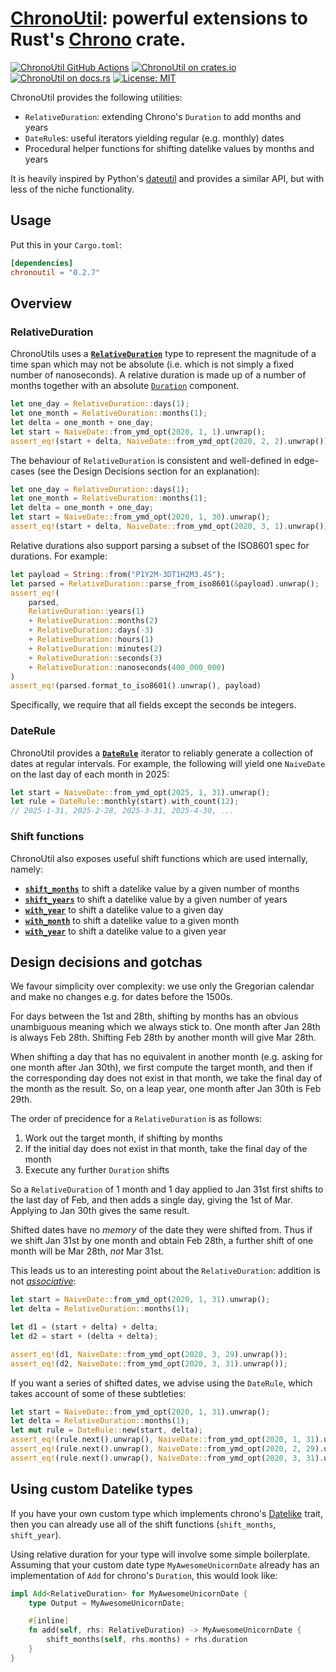 # [ChronoUtil][docsrs]: powerful extensions to Rust's [Chrono](https://github.com/chronotope/chrono) crate.

[![ChronoUtil GitHub Actions][gh-image]][gh-checks]
[![ChronoUtil on crates.io][cratesio-image]][cratesio]
[![ChronoUtil on docs.rs][docsrs-image]][docsrs]
[![License: MIT](https://img.shields.io/badge/License-MIT-yellow.svg)](https://opensource.org/licenses/MIT)

[gh-image]: https://github.com/olliemath/chronoutil/workflows/test/badge.svg
[gh-checks]: https://github.com/olliemath/chronoutil/actions?query=workflow%3Atest
[cratesio-image]: https://img.shields.io/crates/v/chronoutil.svg
[cratesio]: https://crates.io/crates/chronoutil
[docsrs-image]: https://docs.rs/chronoutil/badge.svg
[docsrs]: https://docs.rs/chronoutil

ChronoUtil provides the following utilities:

- `RelativeDuration`: extending Chrono's `Duration` to add months and years
- `DateRule`s: useful iterators yielding regular (e.g. monthly) dates
- Procedural helper functions for shifting datelike values by months and years

It is heavily inspired by Python's [dateutil](https://github.com/dateutil/dateutil)
and provides a similar API, but with less of the niche functionality.

## Usage

Put this in your `Cargo.toml`:

```toml
[dependencies]
chronoutil = "0.2.7"
```

## Overview

### RelativeDuration

ChronoUtils uses a [**`RelativeDuration`**](https://docs.rs/chronoutil/0.2.7/chronoutil/relative_duration/struct.RelativeDuration.html) type to represent the magnitude of a time span
which may not be absolute (i.e. which is not simply a fixed number of nanoseconds).
A relative duration is made up of a number of months together with an absolute [`Duration`]()
component.

```rust
let one_day = RelativeDuration::days(1);
let one_month = RelativeDuration::months(1);
let delta = one_month + one_day;
let start = NaiveDate::from_ymd_opt(2020, 1, 1).unwrap();
assert_eq!(start + delta, NaiveDate::from_ymd_opt(2020, 2, 2).unwrap());
```

The behaviour of `RelativeDuration` is consistent and well-defined in edge-cases
(see the Design Decisions section for an explanation):

```rust
let one_day = RelativeDuration::days(1);
let one_month = RelativeDuration::months(1);
let delta = one_month + one_day;
let start = NaiveDate::from_ymd_opt(2020, 1, 30).unwrap();
assert_eq!(start + delta, NaiveDate::from_ymd_opt(2020, 3, 1).unwrap());
```

Relative durations also support parsing a subset of the ISO8601 spec for durations. For example:

```rust
let payload = String::from("P1Y2M-3DT1H2M3.4S");
let parsed = RelativeDuration::parse_from_iso8601(&payload).unwrap();
assert_eq!(
    parsed,
    RelativeDuration::years(1)
    + RelativeDuration::months(2)
    + RelativeDuration::days(-3)
    + RelativeDuration::hours(1)
    + RelativeDuration::minutes(2)
    + RelativeDuration::seconds(3)
    + RelativeDuration::nanoseconds(400_000_000)
)
assert_eq!(parsed.format_to_iso8601().unwrap(), payload)
```

Specifically, we require that all fields except the seconds be integers.

### DateRule

ChronoUtil provides a
[**`DateRule`**](https://docs.rs/chronoutil/0.2.7/chronoutil/rule/struct.DateRule.html)
iterator to reliably generate a collection of dates at regular intervals.
For example, the following will yield one `NaiveDate` on the last day of each
month in 2025:

```rust
let start = NaiveDate::from_ymd_opt(2025, 1, 31).unwrap();
let rule = DateRule::monthly(start).with_count(12);
// 2025-1-31, 2025-2-28, 2025-3-31, 2025-4-30, ...
```

### Shift functions

ChronoUtil also exposes useful shift functions which are used internally, namely:

- [**`shift_months`**](https://docs.rs/chronoutil/0.2.7/chronoutil/delta/fn.shift_months.html) to shift a datelike value by a given number of months
- [**`shift_years`**](https://docs.rs/chronoutil/0.2.7/chronoutil/delta/fn.shift_years.html) to shift a datelike value by a given number of years
- [**`with_year`**](https://docs.rs/chronoutil/0.2.7/chronoutil/delta/fn.shift_months.html) to shift a datelike value to a given day
- [**`with_month`**](https://docs.rs/chronoutil/0.2.7/chronoutil/delta/fn.with_month.html) to shift a datelike value to a given month
- [**`with_year`**](https://docs.rs/chronoutil/0.2.7/chronoutil/delta/fn.with_year.html) to shift a datelike value to a given year

## Design decisions and gotchas

We favour simplicity over complexity: we use only the Gregorian calendar and
make no changes e.g. for dates before the 1500s.

For days between the 1st and 28th, shifting by months has an obvious
unambiguous meaning which we always stick to. One month after Jan 28th is
always Feb 28th. Shifting Feb 28th by another month will give Mar 28th.

When shifting a day that has no equivalent in another month (e.g. asking
for one month after Jan 30th), we first compute the target month, and then if
the corresponding day does not exist in that month, we take the final day of the
month as the result. So, on a leap year, one month after Jan 30th is Feb 29th.

The order of precidence for a `RelativeDuration` is as follows:

1.  Work out the target month, if shifting by months
2.  If the initial day does not exist in that month, take the final day of the month
3.  Execute any further `Duration` shifts

So a `RelativeDuration` of 1 month and 1 day applied to Jan 31st first shifts to the
last day of Feb, and then adds a single day, giving the 1st of Mar. Applying to Jan 30th
gives the same result.

Shifted dates have no _memory_ of the date they were shifted from. Thus if we shift
Jan 31st by one month and obtain Feb 28th, a further shift of one month will be Mar 28th,
_not_ Mar 31st.

This leads us to an interesting point about the `RelativeDuration`: addition is not
_[associative](https://en.wikipedia.org/wiki/Associative_property)_:

```rust
let start = NaiveDate::from_ymd_opt(2020, 1, 31).unwrap();
let delta = RelativeDuration::months(1);

let d1 = (start + delta) + delta;
let d2 = start + (delta + delta);

assert_eq!(d1, NaiveDate::from_ymd_opt(2020, 3, 29).unwrap());
assert_eq!(d2, NaiveDate::from_ymd_opt(2020, 3, 31).unwrap());
```

If you want a series of shifted dates, we advise using the `DateRule`, which takes
account of some of these subtleties:
```rust
let start = NaiveDate::from_ymd_opt(2020, 1, 31).unwrap();
let delta = RelativeDuration::months(1);
let mut rule = DateRule::new(start, delta);
assert_eq!(rule.next().unwrap(), NaiveDate::from_ymd_opt(2020, 1, 31).unwrap());
assert_eq!(rule.next().unwrap(), NaiveDate::from_ymd_opt(2020, 2, 29).unwrap());
assert_eq!(rule.next().unwrap(), NaiveDate::from_ymd_opt(2020, 3, 31).unwrap());
```

## Using custom Datelike types

If you have your own custom type which implements chrono's
[Datelike](https://docs.rs/chrono/0.4.19/chrono/trait.Datelike.html) trait,
then you can already use all of the shift functions (`shift_months`, `shift_year`).

Using relative duration for your type will involve some simple boilerplate.
Assuming that your custom date type `MyAwesomeUnicornDate` already has an
implementation of `Add` for chrono's `Duration`, this would look like:
```rust
impl Add<RelativeDuration> for MyAwesomeUnicornDate {
    type Output = MyAwesomeUnicornDate;

    #[inline]
    fn add(self, rhs: RelativeDuration) -> MyAwesomeUnicornDate {
        shift_months(self, rhs.months) + rhs.duration
    }
}
```
